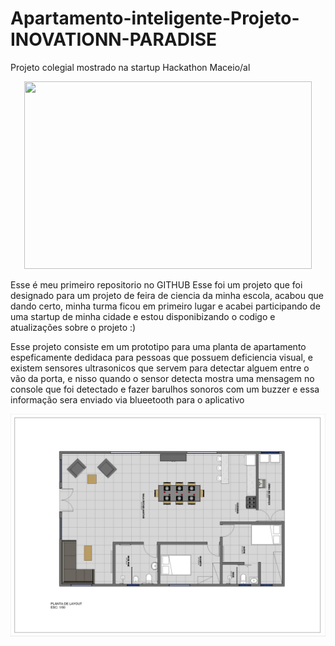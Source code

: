 # Apartamento-inteligente-Projeto-INOVATIONN-PARADISE
Projeto colegial mostrado na startup Hackathon Maceio/al

<p align="center">
  <img width="460" height="300" src="[https://ibb.co/6W567tt](https://media.discordapp.net/attachments/933220776138670203/992720609987539005/IMG-20220702-WA0001.jpg?width=431&height=431)">
</p>


Esse é meu primeiro repositorio no GITHUB
Esse foi um projeto que foi designado para um projeto de feira de ciencia da 
minha escola, acabou que dando certo, minha turma ficou em primeiro lugar e acabei participando de uma startup de minha cidade e estou disponibizando o codigo e atualizações sobre o projeto :)


Esse projeto consiste em um prototipo para uma planta de apartamento espeficamente dedidaca para pessoas que possuem deficiencia visual, e existem sensores 
ultrasonicos que servem para detectar alguem entre o vão da porta, e nisso quando o sensor detecta mostra uma mensagem no console que foi detectado e fazer 
barulhos sonoros com um buzzer e essa informação sera enviado via blueetooth para o aplicativo

![IMAGES](plantaprojeto.jpg)
